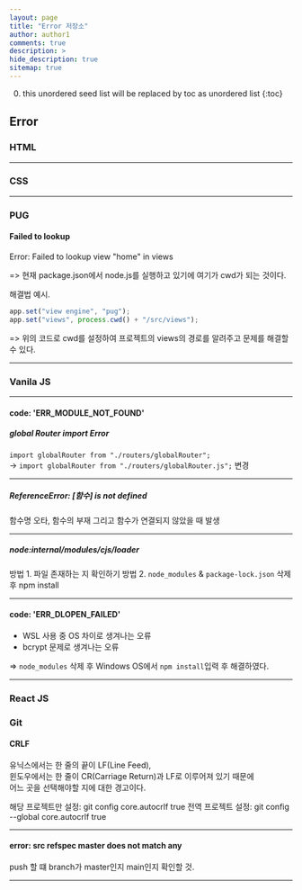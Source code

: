 ```yaml
---
layout: page
title: "Error 저장소"
author: author1
comments: true
description: >
hide_description: true
sitemap: true
---
```


0. this unordered seed list will be replaced by toc as unordered list 
{:toc}

## Error

### HTML

<hr>

### CSS

<hr>

### PUG
#### Failed to lookup
Error: Failed to lookup view "home" in views

=> 현재 package.json에서 node.js를 실행하고 있기에 여기가 cwd가 되는 것이다.<br>

해결법 예시.
```js
app.set("view engine", "pug");
app.set("views", process.cwd() + "/src/views");
```
=> 위의 코드로 cwd를 설정하여 프로젝트의 views의 경로를 알려주고 문제를 해결할 수 있다.
<hr>

### Vanila JS
<hr>

#### code: 'ERR_MODULE_NOT_FOUND'
##### global Router import Error
`import globalRouter from "./routers/globalRouter";`<br> 
-> `import globalRouter from "./routers/globalRouter.js";`
변경
<hr>

##### ReferenceError: [함수] is not defined
함수명 오타, 함수의 부재 그리고 함수가 연결되지 않았을 때 발생
<hr>

##### node:internal/modules/cjs/loader
방법 1. 파일 존재하는 지 확인하기
방법 2. `node_modules` & `package-lock.json` 삭제 후 npm install
 
<hr>

#### code: 'ERR_DLOPEN_FAILED'
- WSL 사용 중 OS 차이로 생겨나는 오류
- bcrypt 문제로 생겨나는 오류

=> `node_modules` 삭제 후 Windows OS에서 `npm install`입력 후 해결하였다.
<hr>


### React JS


### Git


#### CRLF
유닉스에서는 한 줄의 끝이 LF(Line Feed),<br>
윈도우에서는 한 줄이 CR(Carriage Return)과 LF로 이루어져 있기 때문에<br>
어느 곳을 선택해야할 지에 대한 경고이다.

해당 프로젝트만 설정: git config core.autocrlf true
전역 프로젝트 설정: git config --global core.autocrlf true
<hr>

#### error: src refspec master does not match any
push 할 떄 branch가 master인지 main인지 확인할 것.
<hr>